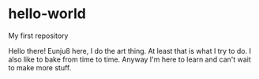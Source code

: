 # hello-world
My first repository

Hello there!
Eunju8 here, I do the art thing. At least that is what I try to do. I also like to bake from time to time.
Anyway I'm here to learn and can't wait to make more stuff.
